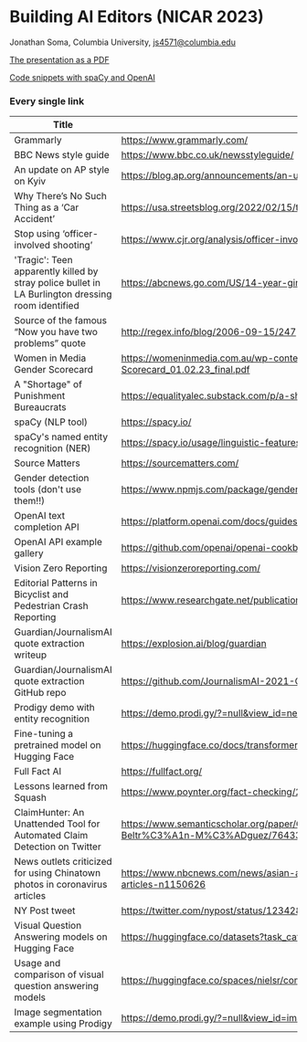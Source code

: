 # Building AI Editors (NICAR 2023)

Jonathan Soma, Columbia University, js4571@columbia.edu

[The presentation as a PDF](Building%20AI%20editors.pdf)

[Code snippets with spaCy and OpenAI](Code%20snippets.ipynb)

### Every single link

|Title|URL|
|---|---|
|Grammarly|https://www.grammarly.com/|
|BBC News style guide|https://www.bbc.co.uk/newsstyleguide/|
|An update on AP style on Kyiv|https://blog.ap.org/announcements/an-update-on-ap-style-on-kyiv|
|Why There’s No Such Thing as a ‘Car Accident’|https://usa.streetsblog.org/2022/02/15/the-brake-why-theres-no-such-thing-as-a-car-accident/|
|Stop using ‘officer-involved shooting’|https://www.cjr.org/analysis/officer-involved-shooting.php|
|'Tragic': Teen apparently killed by stray police bullet in LA Burlington dressing room identified|https://abcnews.go.com/US/14-year-girl-dressing-room-killed-stray-bullet/story?id=81919639|
|Source of the famous “Now you have two problems” quote|http://regex.info/blog/2006-09-15/247|
|Women in Media Gender Scorecard|https://womeninmedia.com.au/wp-content/uploads/2023/02/Women-in-Media-Gender-Scorecard_01.02.23_final.pdf|
|A "Shortage" of Punishment Bureaucrats|https://equalityalec.substack.com/p/a-shortage-of-punishment-bureaucrats|
|spaCy (NLP tool)|https://spacy.io/|
|spaCy's named entity recognition (NER)|https://spacy.io/usage/linguistic-features#named-entities|
|Source Matters|https://sourcematters.com/|
|Gender detection tools (don't use them!!)|https://www.npmjs.com/package/gender-detection-from-name, https://pypi.org/project/gender-detector/|
|OpenAI text completion API|https://platform.openai.com/docs/guides/completion|
|OpenAI API example gallery|https://github.com/openai/openai-cookbook/|
|Vision Zero Reporting|https://visionzeroreporting.com/|
|Editorial Patterns in Bicyclist and Pedestrian Crash Reporting|https://www.researchgate.net/publication/330975590_Editorial_Patterns_in_Bicyclist_and_Pedestrian_Crash_Reporting|
|Guardian/JournalismAI quote extraction writeup|https://explosion.ai/blog/guardian|
|Guardian/JournalismAI quote extraction GitHub repo|https://github.com/JournalismAI-2021-Quotes/quote-extraction|
|Prodigy demo with entity recognition|https://demo.prodi.gy/?=null&view_id=ner_manual|
|Fine-tuning a pretrained model on Hugging Face|https://huggingface.co/docs/transformers/training|
|Full Fact AI|https://fullfact.org/|
|Lessons learned from Squash|https://www.poynter.org/fact-checking/2021/the-lessons-of-squash-the-first-automated-fact-checking-platform/|
|ClaimHunter: An Unattended Tool for Automated Claim Detection on Twitter|https://www.semanticscholar.org/paper/ClaimHunter%3A-An-Unattended-Tool-for-Automated-Claim-Beltr%C3%A1n-M%C3%ADguez/764335faadf30051dea7f6b3747498035f91d0f8|
|News outlets criticized for using Chinatown photos in coronavirus articles|https://www.nbcnews.com/news/asian-america/news-outlets-criticized-using-chinatown-photos-coronavirus-articles-n1150626|
|NY Post tweet|https://twitter.com/nypost/status/1234288662856245248|
|Visual Question Answering models on Hugging Face|https://huggingface.co/datasets?task_categories=task_categories:visual-question-answering&sort=downloads|
|Usage and comparison of visual question answering models|https://huggingface.co/spaces/nielsr/comparing-VQA-models|
|Image segmentation example using Prodigy|https://demo.prodi.gy/?=null&view_id=imageseg|
